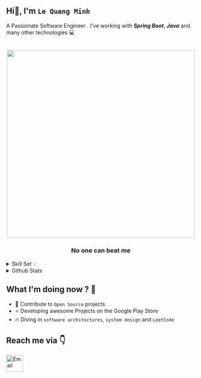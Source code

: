 <!-- <img src="assets/gif/developer.gif" width="100%"/> -->

<div align="start">
 
## Hi👋, I'm `Le Quang Minh`
A Passionate Software Engineer . I've working with ***Spring Boot***, ***Java*** and many other technologies 💻

</div>

######

<div align="center">
    <img src="assets/gif/developer.gif" width="500px"/>
    <h3><b> No one can beat me</b></h3>
</div>

<details>
<summary>Skill Set 💡</summary>
<div align="center">
    
| Language | `Java` `C#` `Python` |
| Backend | `Spring Boot` |
| Web | `ReactJS/NextJS` `VueJS`|
| Database | `MSSQL` `MySQL` |
| Others | `Firebase` `Redis` |

</div>

</details>



<details>
    <summary>Github Stats</summary>
    <p align="center">
        <img 

        />
    </p>

</details>

## What I'm doing now ? 👀

- 🎨 Contribute to `Open Source` projects
- ⭐ Developing awesome Projects on the Google Play Store
- 🔥 Diving in `software architectures`, `system design` and `LeetCode`

######

## Reach me via 👇

<div style="display: flex; justify-content: flex-start;">

  <!-- GMAIL -->
  <a href="mailto:minhlqbth1912@gmail.com" title="Send Email" style="padding-right: 10px;">
    <img src="assets/logo/Gmail.png" width="45" alt="Email" />
  </a>



</div>
